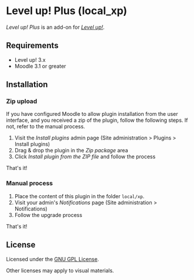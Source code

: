 Level up! Plus (local_xp)
=========================

_Level up! Plus_ is an add-on for _[Level up!](https://github.com/FMCorz/moodle-block_xp)_.

Requirements
------------

- Level up! 3.x
- Moodle 3.1 or greater

Installation
------------

### Zip upload

If you have configured Moodle to allow plugin installation from the user interface, and you received a zip of the plugin, follow the following steps. If not, refer to the manual process.

1. Visit the _Install plugins_ admin page (Site administration > Plugins > Install plugins)
2. Drag & drop the plugin in the _Zip package_ area
3. Click _Install plugin from the ZIP file_ and follow the process

That's it!

### Manual process

1. Place the content of this plugin in the folder `local/xp`.
2. Visit your admin's _Notifications_ page (Site administration > Notifications)
3. Follow the upgrade process

That's it!

License
-------

Licensed under the [GNU GPL License](http://www.gnu.org/copyleft/gpl.html).

Other licenses may apply to visual materials.
